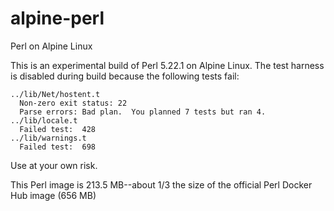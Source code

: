 # alpine-perl

Perl on Alpine Linux

This is an experimental build of Perl 5.22.1 on Alpine Linux. The test
harness is disabled during build because the following tests fail:

    ../lib/Net/hostent.t
      Non-zero exit status: 22
      Parse errors: Bad plan.  You planned 7 tests but ran 4.
    ../lib/locale.t
      Failed test:  428
    ../lib/warnings.t
      Failed test:  698

Use at your own risk.

This Perl image is 213.5 MB--about 1/3 the size of the official Perl
Docker Hub image (656 MB)
